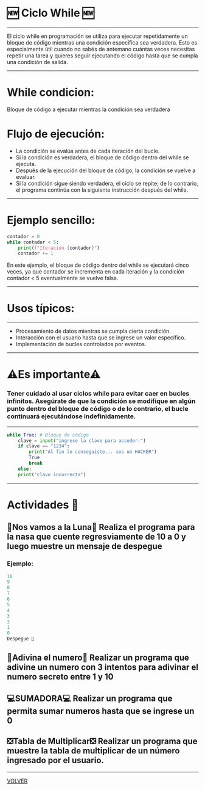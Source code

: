 # 🆕 Ciclo While 🆕

---

El ciclo while en programación se utiliza para ejecutar repetidamente un bloque de código mientras una condición específica sea verdadera. Esto es especialmente útil cuando no sabés de antemano cuántas veces necesitas repetir una tarea y quieres seguir ejecutando el código hasta que se cumpla una condición de salida.

---

# While condicion:

Bloque de código a ejecutar mientras la condición sea verdadera

# Flujo de ejecución:

- La condición se evalúa antes de cada iteración del bucle.
- Si la condición es verdadera, el bloque de código dentro del while se ejecuta.
- Después de la ejecución del bloque de código, la condición se vuelve a evaluar.
- Si la condición sigue siendo verdadera, el ciclo se repite; de lo contrario, el programa continúa con la siguiente instrucción después del while.

---

# Ejemplo sencillo:

```python
contador = 0
while contador < 5:
	print(f"Iteración {contador}")
	contador += 1
```

En este ejemplo, el bloque de código dentro del while se ejecutará cinco veces, ya que contador se incrementa en cada iteración y la condición contador < 5 eventualmente se vuelve falsa.

---

# Usos típicos:

---

- Procesamiento de datos mientras se cumpla cierta condición.
- Interacción con el usuario hasta que se ingrese un valor específico.
- Implementación de bucles controlados por eventos.

---

# ⚠Es importante⚠

### Tener cuidado al usar ciclos while para evitar caer en bucles infinitos. Asegúrate de que la condición se modifique en algún punto dentro del bloque de código o de lo contrario, el bucle continuará ejecutándose indefinidamente.

---

```python
while True: # Bloque de código
	clave = input("ingrese la clave para acceder:")
	if clave == "1234":
		print("Al fin lo conseguiste... sos un HACKER")
		True
		break
	else:
	print("clave incorrecta")
```

---

# Actividades 💬

## 🚀Nos vamos a la Luna🚀 Realiza el programa para la nasa que cuente regresviamente de 10 a 0 y luego muestre un mensaje de despegue

### Ejemplo:

```python
10
9
8
7
6
5
4
3
2
1
0
Despegue 🚀
```

## 🔮Adivina el numero🔮 Realizar un programa que adivine un numero con 3 intentos para adivinar el numero secreto entre 1 y 10

## 💻SUMADORA💻 Realizar un programa que permita sumar numeros hasta que se ingrese un 0

## ❎Tabla de Multiplicar❎ Realizar un programa que muestre la tabla de multiplicar de un número ingresado por el usuario.

---

[VOLVER](/readme.md)
